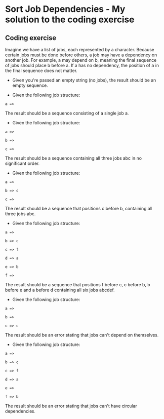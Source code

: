 # Sort Job Dependencies - My solution to the coding exercise



## Coding exercise

Imagine we have a list of jobs, each represented by a character. Because certain jobs must be done before others, a job may have a dependency on another job. For example, a may depend on b, meaning the final sequence of jobs should place b before a. If a has no dependency, the position of a in the final sequence does not matter.

* Given you're passed an empty string (no jobs), the result should be an empty sequence.

* Given the following job structure:

`a => `

The result should be a sequence consisting of a single job a.

* Given the following job structure:

`a => `

`b => `

`c =>`

The result should be a sequence containing all three jobs abc in no significant order.

* Given the following job structure:

`a =>`

`b => c`

`c =>`

The result should be a sequence that positions c before b, containing all three jobs abc.

* Given the following job structure:

`a =>`

`b => c`

`c => f`

`d => a`

`e => b`

`f =>`

The result should be a sequence that positions f before c, c before b, b before e and a before d containing all six jobs abcdef.

* Given the following job structure:

`a =>`

`b =>`

`c => c`

The result should be an error stating that jobs can't depend on themselves.

* Given the following job structure:

`a =>`

`b => c`

`c => f`

`d => a`

`e => `

`f => b`

The result should be an error stating that jobs can't have circular dependencies.
